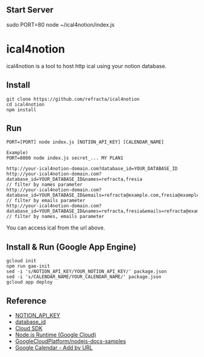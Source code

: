 ## Start Server
sudo PORT=80  node ~/ical4notion/index.js <secret>

ical4notion
======================
ical4notion is a tool to host http ical using your notion database.

## Install

```
git clone https://github.com/refracta/ical4notion
cd ical4notion
npm install
```

## Run

```
PORT=[PORT] node index.js [NOTION_API_KEY] [CALENDAR_NAME]

Example) 
PORT=8080 node index.js secret_... MY PLAN1
```

```
http://your-ical4notion-domain.com?database_id=YOUR_DATABASE_ID
http://your-ical4notion-domain.com?database_id=YOUR_DATABASE_ID&names=refracta,fresia
// filter by names parameter
http://your-ical4notion-domain.com?database_id=YOUR_DATABASE_ID&emails=refracta@example.com,fresia@example.com
// filter by emails parameter
http://your-ical4notion-domain.com?database_id=YOUR_DATABASE_ID&names=refracta,fresia&emails=refracta@example.com,fresia@example.com
// filter by names, emails parameter
```

You can access ical from the url above.

## Install & Run (Google App Engine)
```
gcloud init
npm run gae-init
sed -i 's/NOTION_API_KEY/YOUR_NOTION_API_KEY/' package.json
sed -i 's/CALENDAR_NAME/YOUR_CALENDAR_NAME/' package.json
gcloud app deploy
```

## Reference

- [NOTION_API_KEY](https://www.notion.so/my-integrations)
- [database_id](https://developers.notion.com/docs/getting-started#step-2-share-a-database-with-your-integration)
- [Cloud SDK](https://cloud.google.com/sdk/docs/install)
- [Node.js Runtime (Google Cloud)](https://cloud.google.com/appengine/docs/standard/nodejs/runtime)
- [GoogleCloudPlatform/nodejs-docs-samples](https://github.com/GoogleCloudPlatform/nodejs-docs-samples/tree/main/appengine/hello-world/standard)
- [Google Calendar - Add by URL](https://calendar.google.com/calendar/u/0/r/settings/addbyurl)
